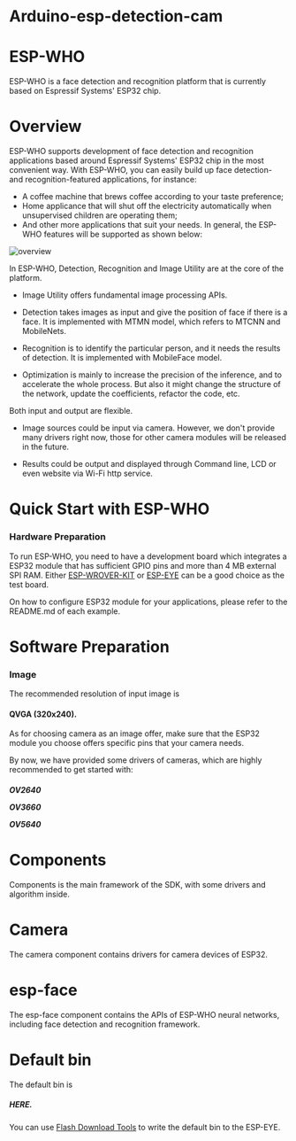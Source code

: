 # Arduino-esp-detection-cam

# ESP-WHO
ESP-WHO is a face detection and recognition platform that is currently based on Espressif Systems' ESP32 chip.

# Overview
ESP-WHO supports development of face detection and recognition applications based around Espressif Systems' ESP32 chip in the most convenient way. With ESP-WHO, you can easily build up face detection- and recognition-featured applications, for instance:

* A coffee machine that brews coffee according to your taste preference;
* Home applicance that will shut off the electricity automatically when unsupervised children are operating them;
* And other more applications that suit your needs.
In general, the ESP-WHO features will be supported as shown below:

![overview](https://user-images.githubusercontent.com/70785525/99392425-07695280-291f-11eb-94d2-dcb2f559090f.jpg)


In ESP-WHO, Detection, Recognition and Image Utility are at the core of the platform.

* Image Utility offers fundamental image processing APIs.

* Detection takes images as input and give the position of face if there is a face. It is implemented with MTMN model, which refers to MTCNN and MobileNets.

* Recognition is to identify the particular person, and it needs the results of detection. It is implemented with MobileFace model.

* Optimization is mainly to increase the precision of the inference, and to accelerate the whole process. But also it might change the structure of the network, update the coefficients, refactor the code, etc.

Both input and output are flexible.

* Image sources could be input via camera. However, we don't provide many drivers right now, those for other camera modules will be released in the future.

* Results could be output and displayed through Command line, LCD or even website via Wi-Fi http service.

<h1> Quick Start with ESP-WHO</h1>
  
<h3> Hardware Preparation</h3>
  
  
To run ESP-WHO, you need to have a development board which integrates a ESP32 module that has sufficient GPIO pins and more than 4 MB external SPI RAM. Either [ESP-WROVER-KIT](https://docs.espressif.com/projects/esp-idf/en/latest/esp32/hw-reference/esp32/get-started-wrover-kit.html) or [ESP-EYE](https://www.espressif.com/en/products/devkits/esp-eye/overview) can be a good choice as the test board.

On how to configure ESP32 module for your applications, please refer to the README.md of each example.


# Software Preparation
<h3>Image</h3>
The recommended resolution of input image is <h4>QVGA (320x240).</h4>

As for choosing camera as an image offer, make sure that the ESP32 module you choose offers specific pins that your camera needs.

By now, we have provided some drivers of cameras, which are highly recommended to get started with:

<h5> OV2640

OV3660

OV5640 </h5>



# Components
Components is the main framework of the SDK, with some drivers and algorithm inside.

# Camera
The camera component contains drivers for camera devices of ESP32.

# esp-face
The esp-face component contains the APIs of ESP-WHO neural networks, including face detection and recognition framework.


# Default bin
The default bin is <h5> HERE. </h5> You can use [Flash Download Tools](https://www.espressif.com/en/support/download/other-tools) to write the default bin to the ESP-EYE.


